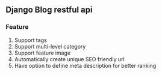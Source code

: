 ## Django Blog restful api


### Feature
1. Support tags
2. Support multi-level category
3. Support feature image
4. Automatically create unique SEO friendly url
5. Have option to define meta description for better ranking